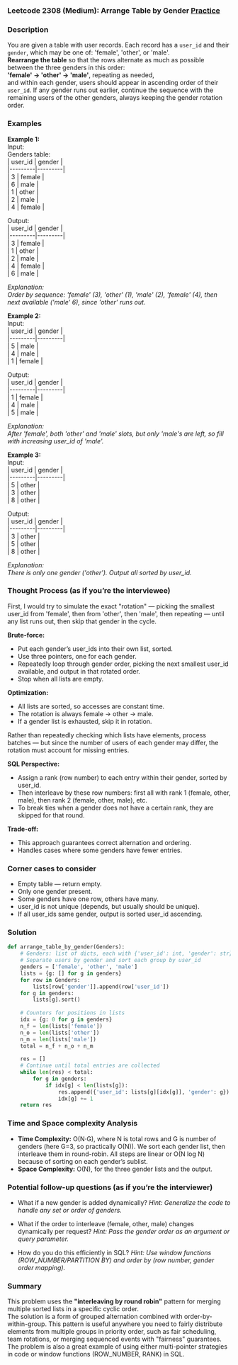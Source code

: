 ### Leetcode 2308 (Medium): Arrange Table by Gender [Practice](https://leetcode.com/problems/arrange-table-by-gender)

### Description  
You are given a table with user records. Each record has a `user_id` and their `gender`, which may be one of: 'female', 'other', or 'male'.  
**Rearrange the table** so that the rows alternate as much as possible between the three genders in this order:  
**'female' → 'other' → 'male'**, repeating as needed,  
and within each gender, users should appear in ascending order of their `user_id`. If any gender runs out earlier, continue the sequence with the remaining users of the other genders, always keeping the gender rotation order.

### Examples  

**Example 1:**  
Input:  
Genders table:  
| user_id | gender  |  
|---------|---------|  
|   3     |  female |  
|   6     |  male   |  
|   1     |  other  |  
|   2     |  male   |  
|   4     |  female |  

Output:  
| user_id | gender  |  
|---------|---------|  
|   3     |  female |  
|   1     |  other  |  
|   2     |  male   |  
|   4     |  female |  
|   6     |  male   |  

*Explanation:  
Order by sequence: 'female' (3), 'other' (1), 'male' (2), 'female' (4), then next available ('male' 6), since 'other' runs out.*

**Example 2:**  
Input:  
| user_id | gender  |  
|---------|---------|  
|   5     |  male   |  
|   4     |  male   |  
|   1     |  female |  

Output:  
| user_id | gender  |  
|---------|---------|  
|   1     |  female |  
|   4     |  male   |  
|   5     |  male   |  

*Explanation:  
After 'female', both 'other' and 'male' slots, but only 'male's are left, so fill with increasing user_id of 'male'.*

**Example 3:**  
Input:  
| user_id | gender  |  
|---------|---------|  
|   5     |  other  |  
|   3     |  other  |  
|   8     |  other  |  

Output:  
| user_id | gender  |  
|---------|---------|  
|   3     |  other  |  
|   5     |  other  |  
|   8     |  other  |  

*Explanation:  
There is only one gender ('other'). Output all sorted by user_id.*

### Thought Process (as if you’re the interviewee)  
First, I would try to simulate the exact "rotation" — picking the smallest user_id from 'female', then from 'other', then 'male', then repeating — until any list runs out, then skip that gender in the cycle.

**Brute-force:**  
- Put each gender’s user_ids into their own list, sorted.
- Use three pointers, one for each gender.
- Repeatedly loop through gender order, picking the next smallest user_id available, and output in that rotated order.
- Stop when all lists are empty.

**Optimization:**  
- All lists are sorted, so accesses are constant time.
- The rotation is always female → other → male.
- If a gender list is exhausted, skip it in rotation.

Rather than repeatedly checking which lists have elements, process batches — but since the number of users of each gender may differ, the rotation must account for missing entries.

**SQL Perspective:**  
- Assign a rank (row number) to each entry within their gender, sorted by user_id.
- Then interleave by these row numbers: first all with rank 1 (female, other, male), then rank 2 (female, other, male), etc.
- To break ties when a gender does not have a certain rank, they are skipped for that round.

**Trade-off:**  
- This approach guarantees correct alternation and ordering.
- Handles cases where some genders have fewer entries.

### Corner cases to consider  
- Empty table — return empty.
- Only one gender present.
- Some genders have one row, others have many.
- user_id is not unique (depends, but usually should be unique).
- If all user_ids same gender, output is sorted user_id ascending.

### Solution

```python
def arrange_table_by_gender(Genders):
    # Genders: list of dicts, each with {'user_id': int, 'gender': str}
    # Separate users by gender and sort each group by user_id
    genders = ['female', 'other', 'male']
    lists = {g: [] for g in genders}
    for row in Genders:
        lists[row['gender']].append(row['user_id'])
    for g in genders:
        lists[g].sort()
    
    # Counters for positions in lists
    idx = {g: 0 for g in genders}
    n_f = len(lists['female'])
    n_o = len(lists['other'])
    n_m = len(lists['male'])
    total = n_f + n_o + n_m
    
    res = []
    # Continue until total entries are collected
    while len(res) < total:
        for g in genders:
            if idx[g] < len(lists[g]):
                res.append({'user_id': lists[g][idx[g]], 'gender': g})
                idx[g] += 1
    return res
```

### Time and Space complexity Analysis  

- **Time Complexity:** O(N⋅G), where N is total rows and G is number of genders (here G=3, so practically O(N)). We sort each gender list, then interleave them in round-robin. All steps are linear or O(N log N) because of sorting on each gender’s sublist.
- **Space Complexity:** O(N), for the three gender lists and the output.

### Potential follow-up questions (as if you’re the interviewer)  

- What if a new gender is added dynamically?
  *Hint: Generalize the code to handle any set or order of genders.*

- What if the order to interleave (female, other, male) changes dynamically per request?
  *Hint: Pass the gender order as an argument or query parameter.*

- How do you do this efficiently in SQL?
  *Hint: Use window functions (ROW_NUMBER/PARTITION BY) and order by (row number, gender order mapping).*

### Summary
This problem uses the **"interleaving by round robin"** pattern for merging multiple sorted lists in a specific cyclic order.  
The solution is a form of grouped alternation combined with order-by-within-group. This pattern is useful anywhere you need to fairly distribute elements from multiple groups in priority order, such as fair scheduling, team rotations, or merging sequenced events with "fairness" guarantees.  
The problem is also a great example of using either multi-pointer strategies in code or window functions (ROW_NUMBER, RANK) in SQL.